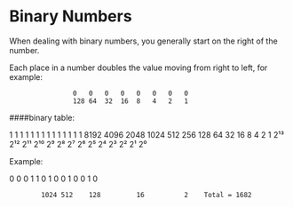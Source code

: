# Binary Numbers

When dealing with binary numbers, you generally start on the right of the number. 

Each place in a number doubles the value moving from right to left, for example:

					0	0	0	0	0	0	0	0
					128 64  32	16  8   4   2   1

####binary table:

1	 1    1	   1	1	 1	 1	  1   1   1    1   1   1   1
8192 4096 2048 1024 512  256 128  64  32  16   8   4   2   1
2¹³  2¹²  2¹¹  2¹⁰  2⁹   2⁸  2⁷   2⁶  2⁵  2⁴   2³  2²  2¹  2⁰

Example:

0	0	0	1	 1	 0	 1	0	0	1	0	0	1	0

			1024 512	128			16			2    Total = 1682